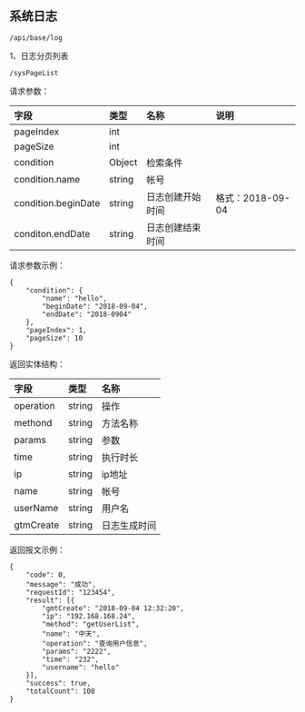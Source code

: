 ## 系统日志

```
/api/base/log
```

1、日志分页列表

```
/sysPageList
```

请求参数：

| 字段 | 类型 | 名称 | 说明 |
| :--- | :--- | :--- | :--- |
| pageIndex | int |  |  |
| pageSize | int |  |  |
| condition | Object | 检索条件 |  |
| condition.name | string | 帐号 |  |
| condition.beginDate | string | 日志创建开始时间 | 格式：2018-09-04 |
| conditon.endDate | string | 日志创建结束时间 |  |

请求参数示例：

```
{
    "condition": {
        "name": "hello",
        "beginDate": "2018-09-04",
        "endDate": "2018-0904"
    },
    "pageIndex": 1,
    "pageSize": 10
}
```

返回实体结构：

| 字段 | 类型 | 名称 |
| :--- | :--- | :--- |
| operation | string | 操作 |
| methond | string | 方法名称 |
| params | string | 参数 |
| time | string | 执行时长 |
| ip | string | ip地址 |
| name | string | 帐号 |
| userName | string | 用户名 |
| gtmCreate | string | 日志生成时间 |

返回报文示例：

```
{
    "code": 0,
    "message": "成功",
    "requestId": "123454",
    "result": [{
        "gmtCreate": "2018-09-04 12:32:20",
        "ip": "192.168.168.24",
        "method": "getUserList",
        "name": "中天",
        "operation": "查询用户信息",
        "params": "2222",
        "time": "232",
        "username": "hello"
    }],
    "success": true,
    "totalCount": 100
}
```



